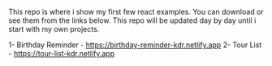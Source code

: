 This repo is where i show my first few react examples. You can download or see them from the links below.
This repo will be updated day by day until i start with my own projects.

1- Birthday Reminder - https://birthday-reminder-kdr.netlify.app
2- Tour List - https://tour-list-kdr.netlify.app

